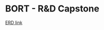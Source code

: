 # BORT - R&D Capstone
<a href="https://lucid.app/lucidchart/ea87cf95-8a9d-4ebd-b5f5-1a6ceacaa7e9/edit?invitationId=inv_81dcf1cd-7e02-4939-b35b-ab9fd3543dee&page=0_0#">ERD link </a>
